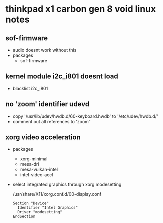 # thinkpad x1 carbon gen 8 void linux notes

## sof-firmware
  - audio doesnt work without this
  - packages
    - sof-firmware

## kernel module i2c_i801 doesnt load
  - blacklist i2c_i801

## no 'zoom' identifier udevd
  - copy '/usr/lib/udev/hwdb.d/60-keyboard.hwdb' to '/etc/udev/hwdb.d/'
  - comment out all references to 'zoom'

## xorg video acceleration
  - packages
    - xorg-minimal
    - mesa-dri
    - mesa-vulkan-intel
    - intel-video-accl

  - select integrated graphics through xorg modesetting

    /usr/share/X11/xorg.conf.d/00-display.conf
    ```
    Section "Device"
      Identifier "Intel Graphics"
      Driver "modesetting"
    EndSection
    ```
